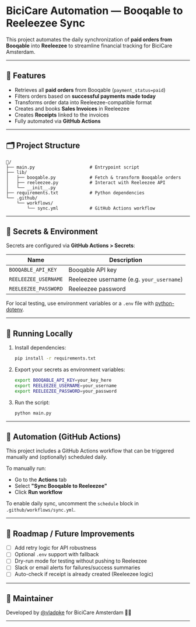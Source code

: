 # BiciCare Automation — Booqable to Reeleezee Sync

This project automates the daily synchronization of **paid orders from Booqable** into **Reeleezee** to streamline financial tracking for BiciCare Amsterdam.

---

## 🚀 Features

- Retrieves all **paid orders** from Booqable (`payment_status=paid`)
- Filters orders based on **successful payments made today**
- Transforms order data into Reeleezee-compatible format
- Creates and books **Sales Invoices** in Reeleezee
- Creates **Receipts** linked to the invoices
- Fully automated via **GitHub Actions**

---

## 🗂️ Project Structure

```
📁/
├── main.py                     # Entrypoint script
├── lib/
│   ├── booqable.py             # Fetch & transform Booqable orders
│   ├── reeleezee.py            # Interact with Reeleezee API
│   └── __init__.py
├── requirements.txt            # Python dependencies
└── .github/
    └── workflows/
        └── sync.yml            # GitHub Actions workflow
```

---

## 🔐 Secrets & Environment

Secrets are configured via **GitHub Actions > Secrets**:

| Name                   | Description                               |
|------------------------|-------------------------------------------|
| `BOOQABLE_API_KEY`     | Booqable API key                          |
| `REELEEZEE_USERNAME`   | Reeleezee username (e.g. `your_username`) |
| `REELEEZEE_PASSWORD`   | Reeleezee password                        |

For local testing, use environment variables or a `.env` file with [python-dotenv](https://pypi.org/project/python-dotenv/).

---

## 🧪 Running Locally

1. Install dependencies:
   ```bash
   pip install -r requirements.txt
   ```

2. Export your secrets as environment variables:
   ```bash
   export BOOQABLE_API_KEY=your_key_here
   export REELEEZEE_USERNAME=your_username
   export REELEEZEE_PASSWORD=your_password
   ```

3. Run the script:
   ```bash
   python main.py
   ```

---

## 🔁 Automation (GitHub Actions)

This project includes a GitHub Actions workflow that can be triggered manually and (optionally) scheduled daily.

To manually run:

- Go to the **Actions** tab
- Select **"Sync Booqable to Reeleezee"**
- Click **Run workflow**

To enable daily sync, uncomment the `schedule` block in `.github/workflows/sync.yml`.

---

## 📝 Roadmap / Future Improvements

- [ ] Add retry logic for API robustness
- [ ] Optional `.env` support with fallback
- [ ] Dry-run mode for testing without pushing to Reeleezee
- [ ] Slack or email alerts for failures/success summaries
- [ ] Auto-check if receipt is already created (Reeleezee logic)

---

## 👤 Maintainer

Developed by [@vladpke](https://github.com/vladpke) for BiciCare Amsterdam 🚴‍♂️

---
